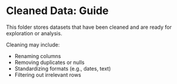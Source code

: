 # Cleaned Data: Guide

This folder stores datasets that have been cleaned and are ready for exploration or analysis.

Cleaning may include:

- Renaming columns
- Removing duplicates or nulls
- Standardizing formats (e.g., dates, text)
- Filtering out irrelevant rows
